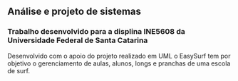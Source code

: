 ## Análise e projeto de sistemas 

### Trabalho desenvolvido para a displina INE5608 da Universidade Federal de Santa Catarina

   Desenvolvido com o apoio do projeto realizado em UML o EasySurf tem por objetivo o gerenciamento de aulas, alunos, longs e pranchas de uma escola de surf.

